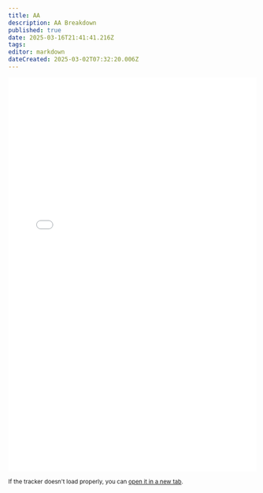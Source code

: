 ```yaml
---
title: AA
description: AA Breakdown
published: true
date: 2025-03-16T21:41:41.216Z
tags: 
editor: markdown
dateCreated: 2025-03-02T07:32:20.006Z
---
```


<html>
<head>
    <title>The Heroes Journey AA Ability Tracker</title>
    <style>
        .iframe-container {
            width: 100%;
            height: 800px; /* Adjust height as needed */
            border: none;
            overflow: hidden;
        }
        .iframe-container iframe {
            width: 100%;
            height: 100%;
            border: none;
        }
    </style>
</head>
<body>
    <div class="iframe-container">
        <iframe src="/classes-and-abilities/heroes_journey_tracker_iframe.html" frameborder="0" allowfullscreen></iframe>
    </div>
    <p><small>If the tracker doesn't load properly, you can <a href="heroes_journey_tracker_iframe.html" target="_blank">open it in a new tab</a>.</small></p>
</body>
</html>
